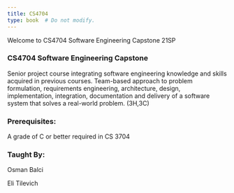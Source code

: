 ```yaml
---
title: CS4704
type: book  # Do not modify.
---
```


Welcome to CS4704 Software Engineering Capstone 21SP

###  CS4704 Software Engineering Capstone

Senior project course integrating software engineering knowledge and skills acquired in previous courses. Team-based approach to problem formulation, requirements engineering, architecture, design, implementation, integration, documentation and delivery of a software system that solves a real-world problem. (3H,3C)

### Prerequisites: 

A grade of C or better required in CS 3704

### Taught By: 

Osman Balci

Eli Tilevich